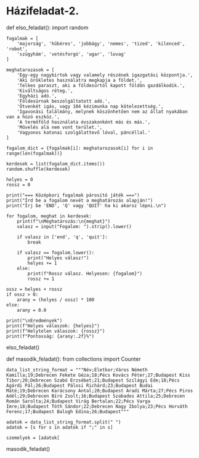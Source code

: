 # Házifeladat-2.
def elso_feladat():
    import random

    fogalmak = [
        'majorság', 'hűbéres', 'jobbágy', 'nemes', 'tized', 'kilenced', 'robot',
        'szügyhám', 'vetésforgó', 'ugar', 'lovag'
    ]

    meghatarozasok = [
        'Egy-egy nagybirtok vagy valamely részének igazgatási központja.',
        'Aki örökletes használatra megkapja a földet.',
        'Telkes paraszt, aki a földesúrtól kapott földön gazdálkodik.',
        'Kiváltságos réteg.',
        'Egyházi adó.',
        'Földesúrnak beszolgáltatott adó.',
        'Ötvenkét igás, vagy 104 kézimunka nap kötelezettség.',
        'Igavonási találmány, melynek köszönhetően nem az állat nyakában van a húzó eszköz.',
        'A termőföld használata évszakonként más és más.',
        'Művelés alá nem vont terület.',
        'Vagyonos katonai szolgálattevő lóval, páncéllal.'
    ]

    fogalom_dict = {fogalmak[i]: meghatarozasok[i] for i in range(len(fogalmak))}

    kerdesek = list(fogalom_dict.items())
    random.shuffle(kerdesek)

    helyes = 0
    rossz = 0

    print("=== Középkori fogalmak párosító játék ===")
    print("Írd be a fogalom nevét a meghatározás alapján!")
    print("Írj be 'END', 'Q' vagy 'QUIT' ha ki akarsz lépni.\n")

    for fogalom, meghat in kerdesek:
        print(f"\nMeghatározás:\n{meghat}")
        valasz = input("Fogalom: ").strip().lower()

        if valasz in ['end', 'q', 'quit']:
            break

        if valasz == fogalom.lower():
            print("Helyes válasz!")
            helyes += 1
        else:
            print(f"Rossz válasz. Helyesen: {fogalom}")
            rossz += 1

    ossz = helyes + rossz
    if ossz > 0:
        arany = (helyes / ossz) * 100
    else:
        arany = 0.0

    print("\nEredmények")
    print(f"Helyes válaszok: {helyes}")
    print(f"Helytelen válaszok: {rossz}")
    print(f"Pontosság: {arany:.2f}%")

elso_feladat()

def masodik_feladat():
    from collections import Counter

    data_list_string_format = """Név;Életkor;Város Németh Kamilla;19;Debrecen Fekete Géza;18;Pécs Kovács Péter;27;Budapest Kiss Tibor;20;Debrecen Szabó Erzsébet;21;Budapest Szilágyi Ede;18;Pécs Agárdi Pál;26;Budapest Pálosi Richárd;23;Budapest Budai Máté;19;Debrecen Karácsony Antal;20;Budapest Aradi Márta;27;Pécs Piros Adél;29;Debrecen Bíró Zsolt;16;Budapest Szabados Attila;25;Debrecen Román Sarolta;24;Budapest Virág Bertalan;22;Pécs Varga Imre;18;Budapest Tóth Sándor;22;Debrecen Nagy Ibolya;23;Pécs Horváth Ferenc;17;Budapest Balogh Edina;26;Budapest"""

    adatok = data_list_string_format.split(" ")
    adatok = [s for s in adatok if ";" in s]

    szemelyek = [adatok[

masodik_feladat()
